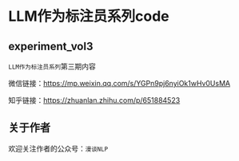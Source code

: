 # LLM作为标注员系列code

## experiment_vol3

`LLM作为标注员系列`第三期内容

微信链接：https://mp.weixin.qq.com/s/YGPn9pj6nyiOk1wHv0UsMA

知乎链接：https://zhuanlan.zhihu.com/p/651884523

## 关于作者

欢迎关注作者的公众号：`漫谈NLP`
